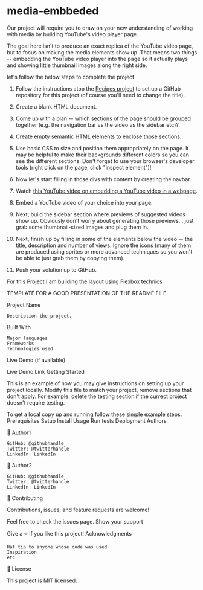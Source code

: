 # media-embbeded
Our project will require you to draw on your new understanding of working with media by building YouTube's video player page.

The goal here isn't to produce an exact replica of the YouTube video page, but to focus on making the media elements show up. That means two things -- embedding the YouTube video player into the page so it actually plays and showing little thumbnail images along the right side.


let's follow the below steps to complete the project

1. Follow the instructions atop the [Recipes project](/courses/foundations/lessons/recipes) to set up a GitHub repository for this project (of course you'll need to change the title). 

2. Create a blank HTML document. 

3. Come up with a plan -- which sections of the page should be grouped together (e.g. the navigation bar vs the video vs the sidebar etc)?

 4. Create empty semantic HTML elements to enclose those sections. 

5. Use basic CSS to size and position them appropriately on the page. It may be helpful to make their backgrounds different colors so you can see the different sections. Don't forget to use your browser's developer tools (right click on the page, click "inspect element")! 

6. Now let's start filling in those divs with content by creating the navbar. 

7. Watch [this YouTube video on embedding a YouTube video in a webpage](https://www.youtube.com/watch?v=lJIrF4YjHfQ&feature=emb_title). 

8. Embed a YouTube video of your choice into your page.

 9. Next, build the sidebar section where previews of suggested videos show up. Obviously don't worry about generating those previews... just grab some thumbnail-sized images and plug them in. 

10. Next, finish up by filling in some of the elements below the video -- the title, description and number of views. Ignore the icons (many of them are produced using sprites or more advanced techniques so you won't be able to just grab them by copying them). 

11. Push your solution up to GitHub.


For this Project I am building the layout using Flexbox technics



TEMPLATE FOR A GOOD PRESENTATION OF THE README FILE


Project Name

    Description the project.

Built With

    Major languages
    Frameworks
    Technologies used

Live Demo (if available)

Live Demo Link
Getting Started

This is an example of how you may give instructions on setting up your project locally. Modify this file to match your project, remove sections that don't apply. For example: delete the testing section if the currect project doesn't require testing.

To get a local copy up and running follow these simple example steps.
Prerequisites
Setup
Install
Usage
Run tests
Deployment
Authors

👤 Author1

    GitHub: @githubhandle
    Twitter: @twitterhandle
    LinkedIn: LinkedIn

👤 Author2

    GitHub: @githubhandle
    Twitter: @twitterhandle
    LinkedIn: LinkedIn

🤝 Contributing

Contributions, issues, and feature requests are welcome!

Feel free to check the issues page.
Show your support

Give a ⭐️ if you like this project!
Acknowledgments

    Hat tip to anyone whose code was used
    Inspiration
    etc

📝 License

This project is MIT licensed.
